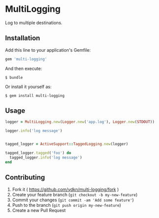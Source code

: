 # MultiLogging

Log to multiple destinations.

## Installation

Add this line to your application's Gemfile:

```ruby
gem 'multi-logging'
```

And then execute:

    $ bundle

Or install it yourself as:

    $ gem install multi-logging

## Usage

```ruby
logger = MultiLogging.new(Logger.new('app.log'), Logger.new(STDOUT))

logger.info('log message')


tagged_logger = ActiveSupport::TaggedLogging.new(logger)

tagged_logger.tagged('foo') do
  tagged_logger.info('log message')
end
```

## Contributing

1. Fork it ( https://github.com/ydkn/multi-logging/fork )
2. Create your feature branch (`git checkout -b my-new-feature`)
3. Commit your changes (`git commit -am 'Add some feature'`)
4. Push to the branch (`git push origin my-new-feature`)
5. Create a new Pull Request
